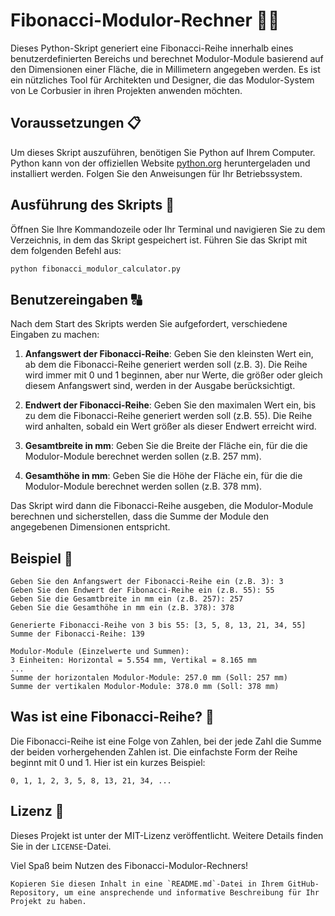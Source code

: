 # Fibonacci-Modulor-Rechner 📐🧮

Dieses Python-Skript generiert eine Fibonacci-Reihe innerhalb eines benutzerdefinierten Bereichs und berechnet Modulor-Module basierend auf den Dimensionen einer Fläche, die in Millimetern angegeben werden. Es ist ein nützliches Tool für Architekten und Designer, die das Modulor-System von Le Corbusier in ihren Projekten anwenden möchten.

## Voraussetzungen 📋

Um dieses Skript auszuführen, benötigen Sie Python auf Ihrem Computer. Python kann von der offiziellen Website [python.org](https://www.python.org/downloads/) heruntergeladen und installiert werden. Folgen Sie den Anweisungen für Ihr Betriebssystem.

## Ausführung des Skripts 🚀

Öffnen Sie Ihre Kommandozeile oder Ihr Terminal und navigieren Sie zu dem Verzeichnis, in dem das Skript gespeichert ist. Führen Sie das Skript mit dem folgenden Befehl aus:

```bash
python fibonacci_modulor_calculator.py
```

## Benutzereingaben 🔠

Nach dem Start des Skripts werden Sie aufgefordert, verschiedene Eingaben zu machen:

1. **Anfangswert der Fibonacci-Reihe**: Geben Sie den kleinsten Wert ein, ab dem die Fibonacci-Reihe generiert werden soll (z.B. 3). Die Reihe wird immer mit 0 und 1 beginnen, aber nur Werte, die größer oder gleich diesem Anfangswert sind, werden in der Ausgabe berücksichtigt.

2. **Endwert der Fibonacci-Reihe**: Geben Sie den maximalen Wert ein, bis zu dem die Fibonacci-Reihe generiert werden soll (z.B. 55). Die Reihe wird anhalten, sobald ein Wert größer als dieser Endwert erreicht wird.

3. **Gesamtbreite in mm**: Geben Sie die Breite der Fläche ein, für die die Modulor-Module berechnet werden sollen (z.B. 257 mm).

4. **Gesamthöhe in mm**: Geben Sie die Höhe der Fläche ein, für die die Modulor-Module berechnet werden sollen (z.B. 378 mm).

Das Skript wird dann die Fibonacci-Reihe ausgeben, die Modulor-Module berechnen und sicherstellen, dass die Summe der Module den angegebenen Dimensionen entspricht.

## Beispiel 🌟

```plaintext
Geben Sie den Anfangswert der Fibonacci-Reihe ein (z.B. 3): 3
Geben Sie den Endwert der Fibonacci-Reihe ein (z.B. 55): 55
Geben Sie die Gesamtbreite in mm ein (z.B. 257): 257
Geben Sie die Gesamthöhe in mm ein (z.B. 378): 378

Generierte Fibonacci-Reihe von 3 bis 55: [3, 5, 8, 13, 21, 34, 55]
Summe der Fibonacci-Reihe: 139

Modulor-Module (Einzelwerte und Summen):
3 Einheiten: Horizontal = 5.554 mm, Vertikal = 8.165 mm
...
Summe der horizontalen Modulor-Module: 257.0 mm (Soll: 257 mm)
Summe der vertikalen Modulor-Module: 378.0 mm (Soll: 378 mm)
```

## Was ist eine Fibonacci-Reihe? 🔢

Die Fibonacci-Reihe ist eine Folge von Zahlen, bei der jede Zahl die Summe der beiden vorhergehenden Zahlen ist. Die einfachste Form der Reihe beginnt mit 0 und 1. Hier ist ein kurzes Beispiel:

```
0, 1, 1, 2, 3, 5, 8, 13, 21, 34, ...
```

## Lizenz 📄

Dieses Projekt ist unter der MIT-Lizenz veröffentlicht. Weitere Details finden Sie in der `LICENSE`-Datei.

Viel Spaß beim Nutzen des Fibonacci-Modulor-Rechners!
```
Kopieren Sie diesen Inhalt in eine `README.md`-Datei in Ihrem GitHub-Repository, um eine ansprechende und informative Beschreibung für Ihr Projekt zu haben.
